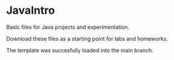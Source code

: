 # JavaIntro
Basic files for Java projects and experimentation.

Download these files as a starting point for labs and homeworks.

The template was succesfully loaded into the main branch.
